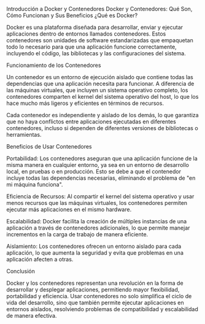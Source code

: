 Introducción a Docker y Contenedores
Docker y Contenedores: Qué Son, Cómo Funcionan y Sus Beneficios
¿Qué es Docker?

Docker es una plataforma diseñada para desarrollar, enviar y ejecutar aplicaciones dentro de entornos llamados contenedores. Estos contenedores son unidades de software estandarizadas que empaquetan todo lo necesario para que una aplicación funcione correctamente, incluyendo el código, las bibliotecas y las configuraciones del sistema.

Funcionamiento de los Contenedores

Un contenedor es un entorno de ejecución aislado que contiene todas las dependencias que una aplicación necesita para funcionar. A diferencia de las máquinas virtuales, que incluyen un sistema operativo completo, los contenedores comparten el kernel del sistema operativo del host, lo que los hace mucho más ligeros y eficientes en términos de recursos.

Cada contenedor es independiente y aislado de los demás, lo que garantiza que no haya conflictos entre aplicaciones ejecutadas en diferentes contenedores, incluso si dependen de diferentes versiones de bibliotecas o herramientas.

Beneficios de Usar Contenedores

Portabilidad: Los contenedores aseguran que una aplicación funcione de la misma manera en cualquier entorno, ya sea en un entorno de desarrollo local, en pruebas o en producción. Esto se debe a que el contenedor incluye todas las dependencias necesarias, eliminando el problema de "en mi máquina funciona".

Eficiencia de Recursos: Al compartir el kernel del sistema operativo y usar menos recursos que las máquinas virtuales, los contenedores permiten ejecutar más aplicaciones en el mismo hardware.

Escalabilidad: Docker facilita la creación de múltiples instancias de una aplicación a través de contenedores adicionales, lo que permite manejar incrementos en la carga de trabajo de manera eficiente.

Aislamiento: Los contenedores ofrecen un entorno aislado para cada aplicación, lo que aumenta la seguridad y evita que problemas en una aplicación afecten a otras.

Conclusión

Docker y los contenedores representan una revolución en la forma de desarrollar y desplegar aplicaciones, permitiendo mayor flexibilidad, portabilidad y eficiencia. Usar contenedores no solo simplifica el ciclo de vida del desarrollo, sino que también permite ejecutar aplicaciones en entornos aislados, resolviendo problemas de compatibilidad y escalabilidad de manera efectiva.

